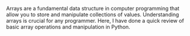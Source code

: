 Arrays are a fundamental data structure in computer programming that allow you to store and manipulate collections of values.
Understanding arrays is crucial for any programmer. 
Here, I have done a quick review of basic array operations and manipulation in Python.
